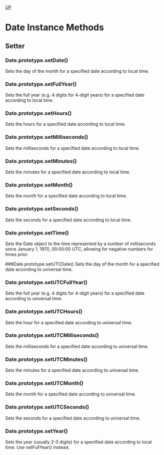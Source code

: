 [UP](./index.md)

# Date Instance Methods

## Setter

### Date.prototype.setDate()
Sets the day of the month for a specified date according to local time.

### Date.prototype.setFullYear()
Sets the full year (e.g. 4 digits for 4-digit years) for a specified date according to local time.

### Date.prototype.setHours()
Sets the hours for a specified date according to local time.

### Date.prototype.setMilliseconds()
Sets the milliseconds for a specified date according to local time.

### Date.prototype.setMinutes()
Sets the minutes for a specified date according to local time.

### Date.prototype.setMonth()
Sets the month for a specified date according to local time.

### Date.prototype.setSeconds()
Sets the seconds for a specified date according to local time.

### Date.prototype.setTime()
Sets the Date object to the time represented by a number of milliseconds since January 1, 1970, 00:00:00 UTC, allowing for negative numbers for times prior.

###Date.prototype.setUTCDate()
Sets the day of the month for a specified date according to universal time.

### Date.prototype.setUTCFullYear()
Sets the full year (e.g. 4 digits for 4-digit years) for a specified date according to universal time.

### Date.prototype.setUTCHours()
Sets the hour for a specified date according to universal time.

### Date.prototype.setUTCMilliseconds()
Sets the milliseconds for a specified date according to universal time.

### Date.prototype.setUTCMinutes()
Sets the minutes for a specified date according to universal time.

### Date.prototype.setUTCMonth()
Sets the month for a specified date according to universal time.

### Date.prototype.setUTCSeconds()
Sets the seconds for a specified date according to universal time.

### Date.prototype.setYear()
Sets the year (usually 2-3 digits) for a specified date according to local time. Use setFullYear() instead.